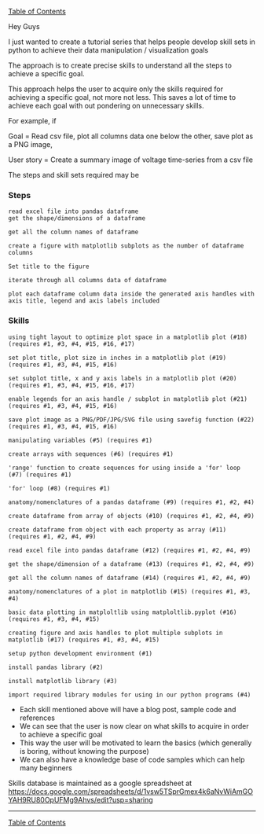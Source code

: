 
[Table of Contents](https://nagasudhir.blogspot.com/2020/04/taming-python-table-of-contents.html)

Hey Guys

I just wanted to create a tutorial series that helps people develop skill sets in python to achieve their data manipulation / visualization goals

The approach is to create precise skills to understand all the steps to achieve a specific goal. 

This approach helps the user to acquire only the skills required for achieving a specific goal, not more not less. 
This saves a lot of time to achieve each goal with out pondering on unnecessary skills.

For example, if 

Goal = Read csv file, plot all columns data one below the other, save plot as a PNG image, 

User story = Create a summary image of voltage time-series from a csv file 

The steps and skill sets required may be

### Steps
```
read excel file into pandas dataframe
get the shape/dimensions of a dataframe

get all the column names of dataframe

create a figure with matplotlib subplots as the number of dataframe columns

Set title to the figure

iterate through all columns data of dataframe

plot each dataframe column data inside the generated axis handles with axis title, legend and axis labels included
```

### Skills
```
using tight layout to optimize plot space in a matplotlib plot (#18) (requires #1, #3, #4, #15, #16, #17)

set plot title, plot size in inches in a matplotlib plot (#19) (requires #1, #3, #4, #15, #16)

set subplot title, x and y axis labels in a matplotlib plot (#20) (requires #1, #3, #4, #15, #16, #17)

enable legends for an axis handle / subplot in matplotlib plot (#21) (requires #1, #3, #4, #15, #16)

save plot image as a PNG/PDF/JPG/SVG file using savefig function (#22) (requires #1, #3, #4, #15, #16)

manipulating variables (#5) (requires #1)

create arrays with sequences (#6) (requires #1)

'range' function to create sequences for using inside a 'for' loop (#7) (requires #1)

'for' loop (#8) (requires #1)

anatomy/nomenclatures of a pandas dataframe (#9) (requires #1, #2, #4)

create dataframe from array of objects (#10) (requires #1, #2, #4, #9)

create dataframe from object with each property as array (#11) (requires #1, #2, #4, #9)

read excel file into pandas dataframe (#12) (requires #1, #2, #4, #9)

get the shape/dimension of a dataframe (#13) (requires #1, #2, #4, #9)

get all the column names of dataframe (#14) (requires #1, #2, #4, #9)

anatomy/nomenclatures of a plot in matplotlib (#15) (requires #1, #3, #4)

basic data plotting in matploltlib using matploltlib.pyplot (#16) (requires #1, #3, #4, #15)

creating figure and axis handles to plot multiple subplots in matplotlib (#17) (requires #1, #3, #4, #15)

setup python development environment (#1)

install pandas library (#2)

install matplotlib library (#3)

import required library modules for using in our python programs (#4)
```
* Each skill mentioned above will have a blog post, sample code and references
* We can see that the user is now clear on what skills to acquire in order to achieve a specific goal
* This way the user will be motivated to learn the basics (which generally is boring, without knowing the purpose)
* We can also have a knowledge base of code samples which can help many beginners

Skills database is maintained as a google spreadsheet at https://docs.google.com/spreadsheets/d/1vsw5TSprGmex4k6aNvWiAmGOYAH9RU80OpUFMg9Ahvs/edit?usp=sharing

<hr/>

[Table of Contents](https://nagasudhir.blogspot.com/2020/04/taming-python-table-of-contents.html)
<!--stackedit_data:
eyJwcm9wZXJ0aWVzIjoiZXh0ZW5zaW9uczpcbiAgcHJlc2V0Oi
AnJ1xudGl0bGU6IEludHJvIHRvIFRhbWluZyBQeXRob24gc2Vy
aWVzXG5hdXRob3I6IE5hZ2FzdWRoaXIgUHVsbGFcbnRhZ3M6IC
dweXRob24sIHR1dG9yaWFsJ1xuY2F0ZWdvcmllczogJ2xlYXJu
aW5nLCBweXRob24sIHR1dG9yaWFsJ1xuZGF0ZTogJzIwMjAtMD
QtMTQnXG4iLCJoaXN0b3J5IjpbMTk5MTQ0NzMwMyw2OTkzODAy
OTUsMTEyMjQ2OTU3LC0xMDUxODk3MjMwLC02MzYwODg5OTIsNz
MwOTk4MTE2XX0=
-->